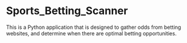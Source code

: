 # Sports_Betting_Scanner

This is a Python application that is designed to gather odds from betting websites, and determine when there are optimal betting opportunities.
